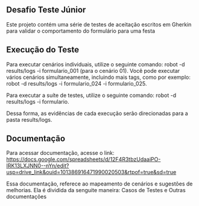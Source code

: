 
## Desafio Teste Júnior

Este projeto contém uma série de testes de aceitação escritos em Gherkin para validar o comportamento do formulário para uma festa


## Execução do Teste

Para executar cenários individuais, utilize o seguinte comando: robot -d results/logs -i formulario_001 (para o cenário 01). Você pode executar vários cenários simultaneamente, incluindo mais tags, como por exemplo: robot -d results/logs -i formulario_024 -i formulario_025.

Para executar a suíte de testes, utilize o seguinte comando: robot -d results/logs -i formulario.

Dessa forma, as evidências de cada execução serão direcionadas para a pasta results/logs.

## Documentação
Para acessar documentação, acesse o link: https://docs.google.com/spreadsheets/d/12F4R3tbzUdaaiPO-IRK13LXJNN0--nYn/edit?usp=drive_link&ouid=101386916471990020503&rtpof=true&sd=true

Essa documentação, referece ao mapeamento de cenários e sugestões de melhorias. Ela é dividida da senguite maneira: Casos de Testes e Outras documentações